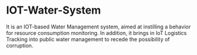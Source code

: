 # IOT-Water-System
It is an IOT-based Water Management system, aimed at instilling a behavior for resource consumption monitoring. In addition, it brings in IoT Logistics Tracking into public water management to recede the possibility of corruption.
